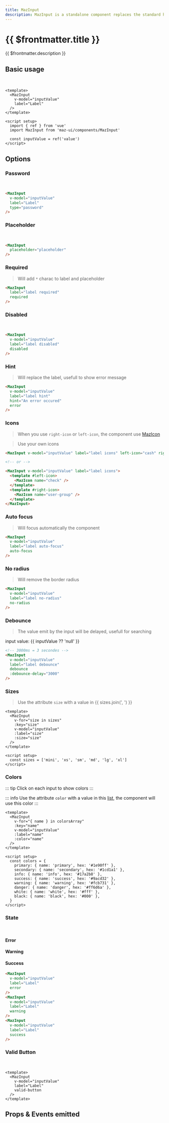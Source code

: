 ```yaml
---
title: MazInput
description: MazInput is a standalone component replaces the standard html input text with a beautiful design system. Many options like colors, sizes, disabled, loading, error, warning, valid states, error messages, includes icons.
---
```


# {{ $frontmatter.title }}

{{ $frontmatter.description }}

<!--@include: ./../mixins/getting-started.md-->

## Basic usage

<br />

<MazInput v-model="inputValue" label="Label" name="firstname" />

```vue
<template>
  <MazInput
    v-model="inputValue"
    label="Label"
  />
</template>

<script setup>
  import { ref } from 'vue'
  import MazInput from 'maz-ui/components/MazInput'

  const inputValue = ref('value')
</script>
```

## Options

### Password

<br />

<MazInput v-model="inputValue" label="Label" type="password" name="password" />

```html
<MazInput
  v-model="inputValue"
  label="Label"
  type="password"
/>
```

### Placeholder

<br />

<MazInput placeholder="placeholder" />

```html
<MazInput
  placeholder="placeholder"
/>
```

### Required

> Will add `*` charac to label and placeholder

<MazInput
  label="label required"
  required
/>

```html
<MazInput
  label="label required"
  required
/>
```

### Disabled

<br />

<MazInput
  v-model="inputValue"
  label="label disabled"
  disabled
/>

```html
<MazInput
  v-model="inputValue"
  label="label disabled"
  disabled
/>
```

### Hint

> Will replace the label, usefull to show error message

<MazInput
  v-model="inputValue"
  label="label hint"
  hint="An error occured"
  error
/>

```html
<MazInput
  v-model="inputValue"
  label="label hint"
  hint="An error occured"
  error
/>
```

### Icons

> When you use `right-icon` or `left-icon`, the component use [MazIcon](./maz-icon.md)

<MazInput v-model="inputValue" label="label icons" left-icon="cash" right-icon="user" />

> Use your own icons

<MazInput v-model="inputValue" label="label icons">
  <template #left-icon>
    <MazIcon name="check" />
  </template>
  <template #right-icon>
    <MazIcon name="user-group" />
  </template>
</MazInput>

```html
<MazInput v-model="inputValue" label="label icons" left-icon="cash" right-icon="user" />

<!-- or -->

<MazInput v-model="inputValue" label="label icons">
  <template #left-icon>
    <MazIcon name="check" />
  </template>
  <template #right-icon>
    <MazIcon name="user-group" />
  </template>
</MazInput>
```

### Auto focus

> Will focus automatically the component

<MazInput
  v-model="inputValue"
  label="label auto-focus"
/>

```html
<MazInput
  v-model="inputValue"
  label="label auto-focus"
  auto-focus
/>
```

### No radius

> Will remove the border radius

<MazInput
  v-model="inputValue"
  label="label no-radius"
  no-radius
/>

```html
<MazInput
  v-model="inputValue"
  label="label no-radius"
  no-radius
/>
```

### Debounce

> The value emit by the input will be delayed, usefull for searching

<MazInput v-model="inputValue" label="label debounce" debounce :debounce-delay="3000" />

input value: {{ inputValue ?? 'null' }}

```html
<!-- 3000ms = 3 secondes -->
<MazInput
  v-model="inputValue"
  label="label debounce"
  debounce
  :debounce-delay="3000"
/>
```

### Sizes

> Use the attribute `size` with a value in {{ sizes.join(', ') }}

<div class="flex flex-col gap-05">
  <MazInput
    v-for="size in sizes"
    :key="size"
    v-model="inputValue"
    :label="['mini', 'xs'].includes(size) ? undefined : size"
    :placeholder="['mini', 'xs'].includes(size) ? size : undefined"
    :size="size"
  />
</div>

```vue
<template>
  <MazInput
    v-for="size in sizes"
    :key="size"
    v-model="inputValue"
    :label="size"
    :size="size"
  />
</template>

<script setup>
  const sizes = ['mini', 'xs', 'sm', 'md', 'lg', 'xl']
</script>
```

### Colors

::: tip
Click on each input to show colors
:::

::: info
Use the attribute `color` with a value in this [list](./../guide/colors.md), the component will use this color
:::

<div class="flex flex-col gap-05">
  <MazInput
    v-for="{ name } in colorsArray"
    :key="name"
    v-model="inputValue"
    :label="name"
    :color="name"
  />
</div>

```vue
<template>
  <MazInput
    v-for="{ name } in colorsArray"
    :key="name"
    v-model="inputValue"
    :label="name"
    :color="name"
  />
</template>

<script setup>
  const colors = {
    primary: { name: 'primary', hex: '#1e90ff' },
    secondary: { name: 'secondary', hex: '#1cd1a1' },
    info: { name: 'info', hex: '#17a2b8' },
    success: { name: 'success', hex: '#9acd32' },
    warning: { name: 'warning', hex: '#fcb731' },
    danger: { name: 'danger', hex: '#ff6d6a' },
    white: { name: 'white', hex: '#fff' },
    black: { name: 'black', hex: '#000' },
  }
</script>
```

### State

<br />

#### Error

<MazInput v-model="inputValue" label="Label" error />

#### Warning

<MazInput v-model="inputValue" label="Label" warning />

#### Success

<MazInput v-model="inputValue" label="Label" success />

```html
<MazInput
  v-model="inputValue"
  label="Label"
  error
/>
<MazInput
  v-model="inputValue"
  label="Label"
  warning
/>
<MazInput
  v-model="inputValue"
  label="Label"
  success
/>
```

### Valid Button

<br />

<MazInput v-model="inputValue" label="Label" valid-button />

```vue
<template>
  <MazInput
    v-model="inputValue"
    label="Label"
    valid-button
  />
</template>
```

## Props & Events emitted

<ComponentPropDoc component="MazInput" />

<script setup>
  import { ref, computed } from 'vue'
  const inputValue = ref('value')

  const colors = {
    primary: { name: 'primary', hex: '#1e90ff' },
    secondary: { name: 'secondary', hex: '#1cd1a1' },
    info: { name: 'info', hex: '#17a2b8' },
    success: { name: 'success', hex: '#9acd32' },
    warning: { name: 'warning', hex: '#fcb731' },
    danger: { name: 'danger', hex: '#ff6d6a' },
    white: { name: 'white', hex: '#fff' },
    black: { name: 'black', hex: '#000' },
  }

  const sizes = ['mini', 'xs', 'sm', 'md', 'lg', 'xl']

  const colorsArray = computed(() => Object.values(colors))
</script>
